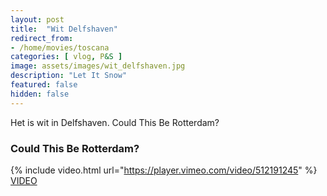 ```yaml
---
layout: post
title:  "Wit Delfshaven"
redirect_from: 
- /home/movies/toscana
categories: [ vlog, P&S ]
image: assets/images/wit_delfshaven.jpg
description: "Let It Snow"
featured: false
hidden: false
---
```

Het is wit in Delfshaven.
Could This Be Rotterdam?

### Could This Be Rotterdam?  
{% include video.html url="https://player.vimeo.com/video/512191245" %}
[VIDEO](https://vimeo.com/512191245)  
<br/><br/>
